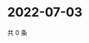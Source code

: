 # 2022-07-03

共 0 条

<!-- BEGIN WEIBO -->
<!-- 最后更新时间 Sun Jul 03 2022 02:01:17 GMT+0800 (China Standard Time) -->

<!-- END WEIBO -->
